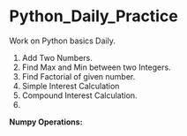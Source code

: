 # Python_Daily_Practice
Work on Python basics Daily.
1. Add Two Numbers.
2. Find Max and Min between two Integers.
3. Find Factorial of given number.
4. Simple Interest Calculation
5. Compound Interest Calculation.
6. 



**Numpy Operations:**
